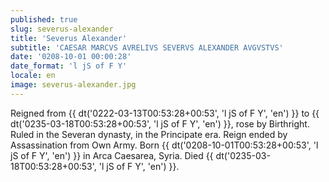 ```yaml
---
published: true
slug: severus-alexander
title: 'Severus Alexander'
subtitle: 'CAESAR MARCVS AVRELIVS SEVERVS ALEXANDER AVGVSTVS'
date: '0208-10-01 00:00:28'
date_format: 'l jS of F Y'
locale: en
image: severus-alexander.jpg
---
```


Reigned from {{ dt('0222-03-13T00:53:28+00:53', 'l jS of F Y', 'en') }} to {{ dt('0235-03-18T00:53:28+00:53', 'l jS of F Y', 'en') }}, rose by Birthright. Ruled in the Severan dynasty, in the Principate era. Reign ended by Assassination from Own Army. Born {{ dt('0208-10-01T00:53:28+00:53', 'l jS of F Y', 'en') }} in Arca Caesarea, Syria. Died {{ dt('0235-03-18T00:53:28+00:53', 'l jS of F Y', 'en') }}.
